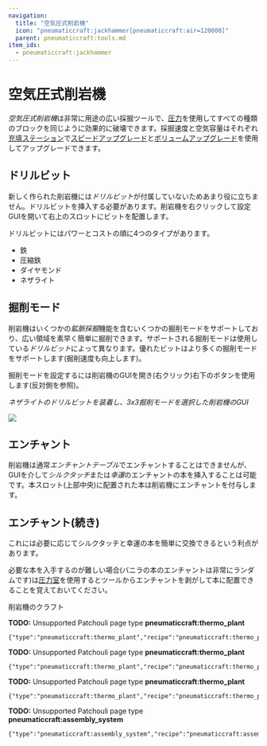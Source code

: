 ```yaml
---
navigation:
  title: "空気圧式削岩機"
  icon: "pneumaticcraft:jackhammer[pneumaticcraft:air=120000]"
  parent: pneumaticcraft:tools.md
item_ids:
  - pneumaticcraft:jackhammer
---
```


# 空気圧式削岩機

<ItemImage id="pneumaticcraft:jackhammer" />

*空気圧式削岩機*は非常に用途の広い採掘ツールで、[圧力](../base_concepts/pressure.md)を使用してすべての種類のブロックを同じように効果的に破壊できます。採掘速度と空気容量はそれぞれ[充填ステーション](../machines/charging_station.md)で[スピードアップグレード](../base_concepts/upgrades.md#speed)と[ボリュームアップグレード](../base_concepts/upgrades.md#volume)を使用してアップグレードできます。

## ドリルビット

新しく作られた削岩機には*ドリルビット*が付属していないためあまり役に立ちません。ドリルビットを挿入する必要があります。削岩機を右クリックして設定GUIを開いて右上のスロットにビットを配置します。

ドリルビットにはパワーとコストの順に4つのタイプがあります。
- 鉄
- 圧縮鉄
- ダイヤモンド
- ネザライト

## 掘削モード

削岩機はいくつかの*鉱脈採掘*機能を含むいくつかの掘削モードをサポートしており、広い領域を素早く簡単に掘削できます。サポートされる掘削モードは使用している*ドリルビット*によって異なります。優れたビットはより多くの掘削モードをサポートします(掘削速度も向上します)。

掘削モードを設定するには削岩機のGUIを開き(右クリック)右下のボタンを使用します(反対側を参照)。

*ネザライトのドリルビットを装着し、3x3掘削モードを選択した削岩機のGUI*

![](jackhammer_gui.png)

## エンチャント

<ItemImage id="minecraft:enchanted_book" />

削岩機は通常*エンチャントテーブル*でエンチャントすることはできませんが、GUIを介して*シルクタッチ*または*幸運*のエンチャントの本を挿入することは可能です。本スロット(上部中央)に配置された本は削岩機にエンチャントを付与します。

## エンチャント(続き)

これには必要に応じてシルクタッチと幸運の本を簡単に交換できるという利点があります。

必要な本を入手するのが難しい場合(バニラの本のエンチャントは非常にランダムです)は[圧力室](../manufacturing/pressure_chamber.md)を使用するとツールからエンチャントを剥がして本に配置できることを覚えておいてください。

削岩機のクラフト

<Recipe id="pneumaticcraft:jackhammer" />

**TODO:** Unsupported Patchouli page type **pneumaticcraft:thermo_plant**

```
{"type":"pneumaticcraft:thermo_plant","recipe":"pneumaticcraft:thermo_plant/iron_drill_bit"}
```

**TODO:** Unsupported Patchouli page type **pneumaticcraft:thermo_plant**

```
{"type":"pneumaticcraft:thermo_plant","recipe":"pneumaticcraft:thermo_plant/compressed_iron_drill_bit"}
```

**TODO:** Unsupported Patchouli page type **pneumaticcraft:thermo_plant**

```
{"type":"pneumaticcraft:thermo_plant","recipe":"pneumaticcraft:thermo_plant/diamond_drill_bit"}
```

**TODO:** Unsupported Patchouli page type **pneumaticcraft:assembly_system**

```
{"type":"pneumaticcraft:assembly_system","recipe":"pneumaticcraft:assembly/netherite_drill_bit"}
```

